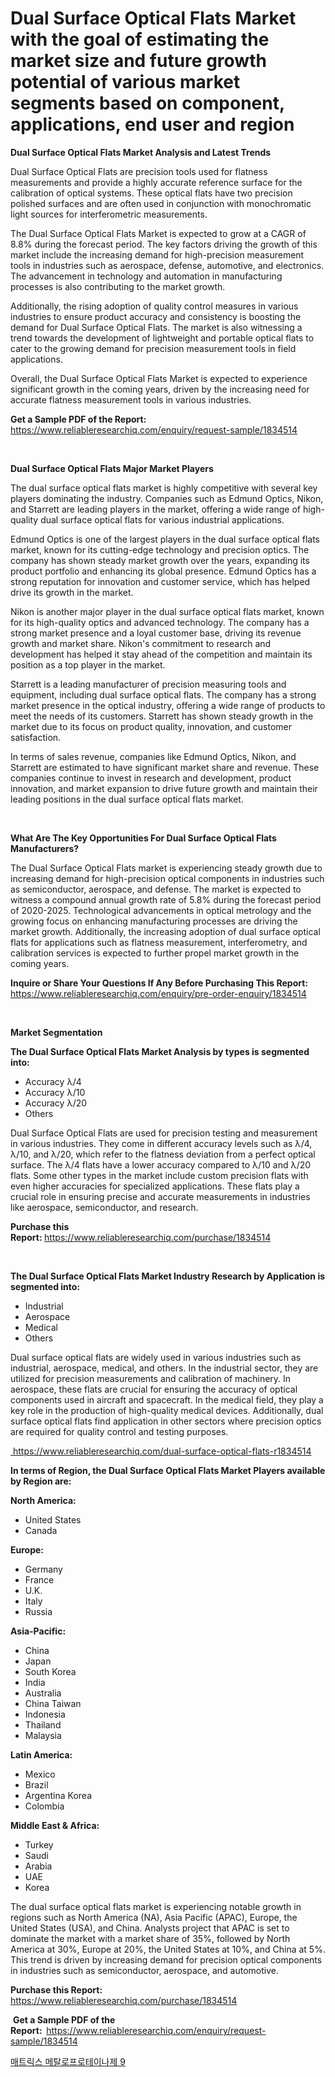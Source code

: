 <p><h1>Dual Surface Optical Flats Market with the goal of estimating the market size and future growth potential of various market segments based on component, applications, end user and region</h1></p><p><strong>Dual Surface Optical Flats Market Analysis and Latest Trends</strong></p>
<p><p>Dual Surface Optical Flats are precision tools used for flatness measurements and provide a highly accurate reference surface for the calibration of optical systems. These optical flats have two precision polished surfaces and are often used in conjunction with monochromatic light sources for interferometric measurements.</p><p>The Dual Surface Optical Flats Market is expected to grow at a CAGR of 8.8% during the forecast period. The key factors driving the growth of this market include the increasing demand for high-precision measurement tools in industries such as aerospace, defense, automotive, and electronics. The advancement in technology and automation in manufacturing processes is also contributing to the market growth.</p><p>Additionally, the rising adoption of quality control measures in various industries to ensure product accuracy and consistency is boosting the demand for Dual Surface Optical Flats. The market is also witnessing a trend towards the development of lightweight and portable optical flats to cater to the growing demand for precision measurement tools in field applications.</p><p>Overall, the Dual Surface Optical Flats Market is expected to experience significant growth in the coming years, driven by the increasing need for accurate flatness measurement tools in various industries.</p></p>
<p><strong>Get a Sample PDF of the Report:&nbsp;</strong> <a href="https://www.reliableresearchiq.com/enquiry/request-sample/1834514">https://www.reliableresearchiq.com/enquiry/request-sample/1834514</a></p>
<p>&nbsp;</p>
<p><strong>Dual Surface Optical Flats Major Market Players</strong></p>
<p><p>The dual surface optical flats market is highly competitive with several key players dominating the industry. Companies such as Edmund Optics, Nikon, and Starrett are leading players in the market, offering a wide range of high-quality dual surface optical flats for various industrial applications.</p><p>Edmund Optics is one of the largest players in the dual surface optical flats market, known for its cutting-edge technology and precision optics. The company has shown steady market growth over the years, expanding its product portfolio and enhancing its global presence. Edmund Optics has a strong reputation for innovation and customer service, which has helped drive its growth in the market.</p><p>Nikon is another major player in the dual surface optical flats market, known for its high-quality optics and advanced technology. The company has a strong market presence and a loyal customer base, driving its revenue growth and market share. Nikon's commitment to research and development has helped it stay ahead of the competition and maintain its position as a top player in the market.</p><p>Starrett is a leading manufacturer of precision measuring tools and equipment, including dual surface optical flats. The company has a strong market presence in the optical industry, offering a wide range of products to meet the needs of its customers. Starrett has shown steady growth in the market due to its focus on product quality, innovation, and customer satisfaction.</p><p>In terms of sales revenue, companies like Edmund Optics, Nikon, and Starrett are estimated to have significant market share and revenue. These companies continue to invest in research and development, product innovation, and market expansion to drive future growth and maintain their leading positions in the dual surface optical flats market.</p></p>
<p>&nbsp;</p>
<p><strong>What Are The Key Opportunities For Dual Surface Optical Flats Manufacturers?</strong></p>
<p><p>The Dual Surface Optical Flats market is experiencing steady growth due to increasing demand for high-precision optical components in industries such as semiconductor, aerospace, and defense. The market is expected to witness a compound annual growth rate of 5.8% during the forecast period of 2020-2025. Technological advancements in optical metrology and the growing focus on enhancing manufacturing processes are driving the market growth. Additionally, the increasing adoption of dual surface optical flats for applications such as flatness measurement, interferometry, and calibration services is expected to further propel market growth in the coming years.</p></p>
<p><strong>Inquire or Share Your Questions If Any Before Purchasing This Report:</strong> <a href="https://www.reliableresearchiq.com/enquiry/pre-order-enquiry/1834514">https://www.reliableresearchiq.com/enquiry/pre-order-enquiry/1834514</a></p>
<p>&nbsp;</p>
<p><strong>Market Segmentation</strong></p>
<p><strong>The Dual Surface Optical Flats Market Analysis by types is segmented into:</strong></p>
<p><ul><li>Accuracy λ/4</li><li>Accuracy λ/10</li><li>Accuracy λ/20</li><li>Others</li></ul></p>
<p><p>Dual Surface Optical Flats are used for precision testing and measurement in various industries. They come in different accuracy levels such as λ/4, λ/10, and λ/20, which refer to the flatness deviation from a perfect optical surface. The λ/4 flats have a lower accuracy compared to λ/10 and λ/20 flats. Some other types in the market include custom precision flats with even higher accuracies for specialized applications. These flats play a crucial role in ensuring precise and accurate measurements in industries like aerospace, semiconductor, and research.</p></p>
<p><strong>Purchase this Report:&nbsp;</strong><a href="https://www.reliableresearchiq.com/purchase/1834514">https://www.reliableresearchiq.com/purchase/1834514</a></p>
<p>&nbsp;</p>
<p><strong>The Dual Surface Optical Flats Market Industry Research by Application is segmented into:</strong></p>
<p><ul><li>Industrial</li><li>Aerospace</li><li>Medical</li><li>Others</li></ul></p>
<p><p>Dual surface optical flats are widely used in various industries such as industrial, aerospace, medical, and others. In the industrial sector, they are utilized for precision measurements and calibration of machinery. In aerospace, these flats are crucial for ensuring the accuracy of optical components used in aircraft and spacecraft. In the medical field, they play a key role in the production of high-quality medical devices. Additionally, dual surface optical flats find application in other sectors where precision optics are required for quality control and testing purposes.</p></p>
<p><a href="https://www.reliableresearchiq.com/dual-surface-optical-flats-r1834514">&nbsp;https://www.reliableresearchiq.com/dual-surface-optical-flats-r1834514</a></p>
<p><strong>In terms of Region, the Dual Surface Optical Flats Market Players available by Region are:</strong></p>
<p>
    <p> <strong> North America: </strong>
        <ul>
            <li>United States</li>
            <li>Canada</li>
        </ul>
        </p> 
    <p> <strong> Europe: </strong>
        <ul>
            <li>Germany</li>
            <li>France</li>
            <li>U.K.</li>
            <li>Italy</li>
            <li>Russia</li>
        </ul>
        </p> 
    <p> <strong> Asia-Pacific: </strong>
        <ul>
            <li>China</li>
            <li>Japan</li>
            <li>South Korea</li>
            <li>India</li>
            <li>Australia</li>
            <li>China Taiwan</li>
            <li>Indonesia</li>
            <li>Thailand</li>
            <li>Malaysia</li>
        </ul>
        </p> 
    <p> <strong> Latin America: </strong>
        <ul>
            <li>Mexico</li>
            <li>Brazil</li>
            <li>Argentina Korea</li>
            <li>Colombia</li>
        </ul>
        </p> 
    <p> <strong> Middle East & Africa: </strong>
        <ul>
            <li>Turkey</li>
            <li>Saudi</li>
            <li>Arabia</li>
            <li>UAE</li>
            <li>Korea</li>
        </ul>
    </p>
    </p>
<p><p>The dual surface optical flats market is experiencing notable growth in regions such as North America (NA), Asia Pacific (APAC), Europe, the United States (USA), and China. Analysts project that APAC is set to dominate the market with a market share of 35%, followed by North America at 30%, Europe at 20%, the United States at 10%, and China at 5%. This trend is driven by increasing demand for precision optical components in industries such as semiconductor, aerospace, and automotive.</p></p>
<p><strong>Purchase this Report: </strong><a href="https://www.reliableresearchiq.com/purchase/1834514">https://www.reliableresearchiq.com/purchase/1834514</a></p>
<p>&nbsp;<strong>Get a Sample PDF of the Report:&nbsp;&nbsp;</strong><a href="https://www.reliableresearchiq.com/enquiry/request-sample/1834514">https://www.reliableresearchiq.com/enquiry/request-sample/1834514</a></p>
<p><strong></strong></p>
<p><p><a href="https://github.com/vdhdwjyp90142/Market-Research-Report-List-3/blob/main/424652171362.md">매트릭스 메탈로프로테이나제 9</a></p></p>